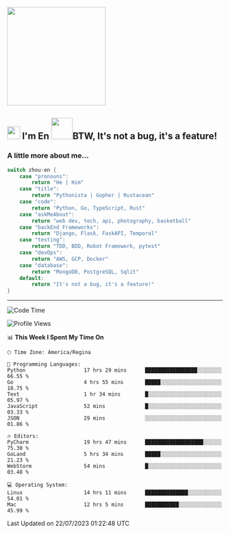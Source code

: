 <img align='center' src="https://media.giphy.com/media/GP1TJJSV4Ys1r64q2A/giphy.gif" width="230">

<h2><img src="https://emojis.slackmojis.com/emojis/images/1531849430/4246/blob-sunglasses.gif?1531849430" width="30"/> I'm En <img src="https://media.giphy.com/media/12oufCB0MyZ1Go/giphy.gif" width="50">BTW, It's not a bug, it's a feature!</h2>


<!-- <img align='right' src="https://media.giphy.com/media/M9gbBd9nbDrOTu1Mqx/giphy.gif" width="230"> -->


### A little more about me... 
<!--
```javascript
const zhou-en = {
    pronouns: "He" | "Him",
    title: "Pythonista" | "Gopher" | "Rustacean",
    code: ["Python", "Go", "Rust", "TypeScript"],
    askMeAbout: ["web dev", "tech", "app dev", "photography"],
    technologies: {
        backEnd: {
            python: ["Django", "Flask", "FaskAPI"],
            go: []
        },
        scraping: ["selenium", "scrapy", "spider"],
        testing: ["Robot Framework"],
        devOps: ["AWS", "Docker", "GCP", "Nginx"],
        databases: ["mongo", "postgresql", "sqlite"],
        misc: ["Firebase", "Heroku"]
    },
    architecture: ["Event Driven Architecture", "Microservices"],
    currentFocus: ["Temporal", "Rust"],
    funFact: "It's not a bug, it's a feature!"
};
```
  -->

```go
switch zhou-en {
    case "pronouns":
        return "He | Him"
    case "title":
        return "Pythonista | Gopher | Rustacean"
    case "code":
        return "Python, Go, TypeScript, Rust"
    case "askMeAbout":
        return "web dev, tech, api, photography, basketball"
    case "backEnd Frameworks":
        return "Django, Flask, FaskAPI, Temporal"
    case "testing":
        return "TDD, BDD, Robot Framework, pytest"
    case "devOps":
        return "AWS, GCP, Docker"
    case "database":
        return "MongoDB, PostgreSQL, Sqlit"
    default:
        return "It's not a bug, it's a feature!"
}
```




---
<!--START_SECTION:waka-->
![Code Time](http://img.shields.io/badge/Code%20Time-838%20hrs%2018%20mins-blue)

![Profile Views](http://img.shields.io/badge/Profile%20Views-0-blue)

📊 **This Week I Spent My Time On** 

```text
🕑︎ Time Zone: America/Regina

💬 Programming Languages: 
Python                   17 hrs 29 mins      █████████████████░░░░░░░░   66.55 % 
Go                       4 hrs 55 mins       █████░░░░░░░░░░░░░░░░░░░░   18.75 % 
Text                     1 hr 34 mins        █░░░░░░░░░░░░░░░░░░░░░░░░   05.97 % 
JavaScript               52 mins             █░░░░░░░░░░░░░░░░░░░░░░░░   03.33 % 
JSON                     29 mins             ░░░░░░░░░░░░░░░░░░░░░░░░░   01.86 % 

🔥 Editors: 
PyCharm                  19 hrs 47 mins      ███████████████████░░░░░░   75.30 % 
GoLand                   5 hrs 34 mins       █████░░░░░░░░░░░░░░░░░░░░   21.23 % 
WebStorm                 54 mins             █░░░░░░░░░░░░░░░░░░░░░░░░   03.48 % 

💻 Operating System: 
Linux                    14 hrs 11 mins      ██████████████░░░░░░░░░░░   54.01 % 
Mac                      12 hrs 5 mins       ███████████░░░░░░░░░░░░░░   45.99 % 
```


 Last Updated on 22/07/2023 01:22:48 UTC
<!--END_SECTION:waka-->
